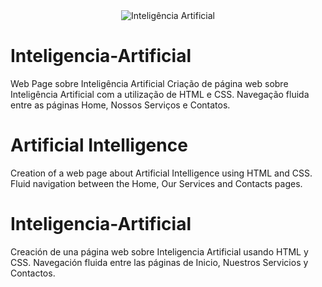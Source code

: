 <div align="center">
<img src="https://user-images.githubusercontent.com/102004321/230452083-f18a0a92-bdd8-49e2-a7ac-7a05aa8e7094.png" alt="Inteligência Artificial"/>
</div>

# Inteligencia-Artificial
Web Page sobre Inteligência Artificial
Criação de página web sobre Inteligência Artificial com a utilização de HTML e CSS. Navegação fluida entre as páginas Home, Nossos Serviços e Contatos.

# Artificial Intelligence
Creation of a web page about Artificial Intelligence using HTML and CSS. Fluid navigation between the Home, Our Services and Contacts pages.

# Inteligencia-Artificial
Creación de una página web sobre Inteligencia Artificial usando HTML y CSS. Navegación fluida entre las páginas de Inicio, Nuestros Servicios y Contactos.
